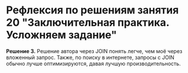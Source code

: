 ﻿# Рефлексия по решениям занятия 20 "Заключительная практика. Усложняем задание"

__Решение 3.__ Решение автора через JOIN понять легче, чем моё через вложенный запрос. Также, по поиску в интернете, запросы с JOIN обычно лучше оптимизируются, давая лучшую производительность.
